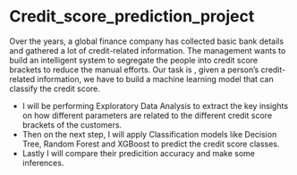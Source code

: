 # Credit_score_prediction_project

 Over the years, a global finance company has collected basic bank details and gathered a lot of credit-related information. The management wants to build an intelligent system to segregate the people into credit score brackets to reduce the manual efforts.
Our task is , given a person’s credit-related information, we have to build a machine learning model that can classify the credit score.

* I will be performing Exploratory Data Analysis to extract the key insights on how different parameters are related to the different credit score brackets of the customers.
* Then on the next step, I will apply Classification models like Decision Tree, Random Forest and XGBoost to predict the credit score classes.
* Lastly I will compare their predicition accuracy and make some inferences.

